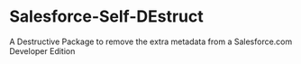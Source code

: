 Salesforce-Self-DEstruct
========================

A Destructive Package to remove the extra metadata from a Salesforce.com Developer Edition